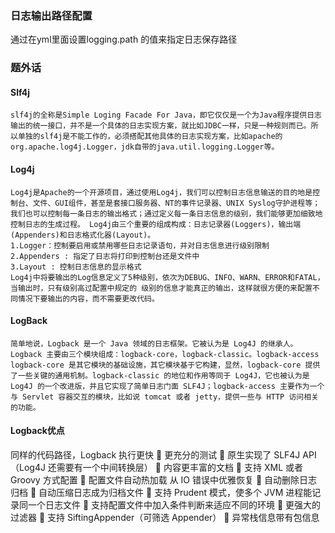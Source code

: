 ### 日志输出路径配置
通过在yml里面设置logging.path 的值来指定日志保存路径

### 题外话
#### Slf4j
    slf4j的全称是Simple Loging Facade For Java，即它仅仅是一个为Java程序提供日志输出的统一接口，并不是一个具体的日志实现方案，就比如JDBC一样，只是一种规则而已。所以单独的slf4j是不能工作的，必须搭配其他具体的日志实现方案，比如apache的org.apache.log4j.Logger，jdk自带的java.util.logging.Logger等。

#### Log4j
    Log4j是Apache的一个开源项目，通过使用Log4j，我们可以控制日志信息输送的目的地是控制台、文件、GUI组件，甚至是套接口服务器、NT的事件记录器、UNIX Syslog守护进程等；我们也可以控制每一条日志的输出格式；通过定义每一条日志信息的级别，我们能够更加细致地控制日志的生成过程。 Log4j由三个重要的组成构成：日志记录器(Loggers)，输出端(Appenders)和日志格式化器(Layout)。
    1.Logger：控制要启用或禁用哪些日志记录语句，并对日志信息进行级别限制
    2.Appenders : 指定了日志将打印到控制台还是文件中
    3.Layout : 控制日志信息的显示格式
    Log4j中将要输出的Log信息定义了5种级别，依次为DEBUG、INFO、WARN、ERROR和FATAL，当输出时，只有级别高过配置中规定的 级别的信息才能真正的输出，这样就很方便的来配置不同情况下要输出的内容，而不需要更改代码。
   
#### LogBack
    简单地说，Logback 是一个 Java 领域的日志框架。它被认为是 Log4J 的继承人。Logback 主要由三个模块组成：logback-core，logback-classic。logback-access logback-core 是其它模块的基础设施，其它模块基于它构建，显然，logback-core 提供了一些关键的通用机制。logback-classic 的地位和作用等同于 Log4J，它也被认为是 Log4J 的一个改进版，并且它实现了简单日志门面 SLF4J；logback-access 主要作为一个与 Servlet 容器交互的模块，比如说 tomcat 或者 jetty，提供一些与 HTTP 访问相关的功能。
    
#### Logback优点
同样的代码路径，Logback 执行更快
 更充分的测试
 原生实现了 SLF4J API（Log4J 还需要有一个中间转换层）
 内容更丰富的文档
 支持 XML 或者 Groovy 方式配置
 配置文件自动热加载
从 IO 错误中优雅恢复
 自动删除日志归档
 自动压缩日志成为归档文件
 支持 Prudent 模式，使多个 JVM 进程能记录同一个日志文件
 支持配置文件中加入条件判断来适应不同的环境
 更强大的过滤器
 支持 SiftingAppender（可筛选 Appender）
 异常栈信息带有包信息
